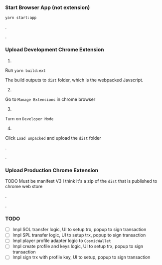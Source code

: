 

### Start Browser App (not extension)
```shell
yarn start:app
```


.

.


### Upload Development Chrome Extension
1. 
Run `yarn build:ext`

The build outputs to `dist` folder, which is the webpacked Javscript.

2. 
Go to `Manage Extensions` in chrome browser

3. 
Turn on `Developer Mode`

4. 
Click `Load unpacked` and upload the `dist` folder


.

.


### Upload Production Chrome Extension
TODO
Must be manifest V3
I think it's a zip of the `dist` that is published to chrome web store


.

.


### TODO
- [ ] Impl SOL transfer logic, UI to setup trx, popup to sign transaction
- [ ] Impl SPL transfer logic, UI to setup trx, popup to sign transaction
- [ ] Impl player profile adapter logic to `CosmicWallet`
- [ ] Impl create profile and keys logic, UI to setup trx, popup to sign transaction
- [ ] Impl sign trx with profile key, UI to setup, popup to sign transaction

